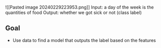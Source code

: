 ![[Pasted image 20240229223953.png]]
Input: a day of the week is the quantities of food
Output: whether we got sick or not (class label)

## Goal
- Use data to find a model that outputs the label based on the features
